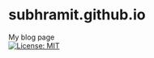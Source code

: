 # subhramit.github.io
My blog page
<br>
[![License: MIT](https://img.shields.io/badge/License-MIT-yellow.svg)](https://opensource.org/licenses/MIT)